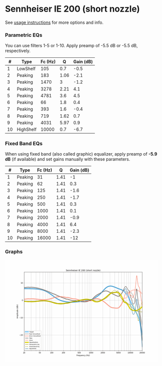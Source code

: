 # Sennheiser IE 200 (short nozzle)
See [usage instructions](https://github.com/jaakkopasanen/AutoEq#usage) for more options and info.

### Parametric EQs
You can use filters 1-5 or 1-10. Apply preamp of -5.5 dB or -5.5 dB, respectively.

|   # | Type      |   Fc (Hz) |    Q |   Gain (dB) |
|-----|-----------|-----------|------|-------------|
|   1 | LowShelf  |       105 | 0.7  |        -0.5 |
|   2 | Peaking   |       183 | 1.06 |        -2.1 |
|   3 | Peaking   |      1470 | 3    |        -1.2 |
|   4 | Peaking   |      3278 | 2.21 |         4.1 |
|   5 | Peaking   |      4781 | 3.6  |         4.5 |
|   6 | Peaking   |        66 | 1.8  |         0.4 |
|   7 | Peaking   |       393 | 1.6  |        -0.4 |
|   8 | Peaking   |       719 | 1.62 |         0.7 |
|   9 | Peaking   |      4031 | 5.97 |         0.9 |
|  10 | HighShelf |     10000 | 0.7  |        -6.7 |

### Fixed Band EQs
When using fixed band (also called graphic) equalizer, apply preamp of **-5.9 dB** (if available) and set gains manually with these parameters.

|   # | Type    |   Fc (Hz) |    Q |   Gain (dB) |
|-----|---------|-----------|------|-------------|
|   1 | Peaking |        31 | 1.41 |        -1   |
|   2 | Peaking |        62 | 1.41 |         0.3 |
|   3 | Peaking |       125 | 1.41 |        -1.6 |
|   4 | Peaking |       250 | 1.41 |        -1.7 |
|   5 | Peaking |       500 | 1.41 |         0.3 |
|   6 | Peaking |      1000 | 1.41 |         0.1 |
|   7 | Peaking |      2000 | 1.41 |        -0.9 |
|   8 | Peaking |      4000 | 1.41 |         6.4 |
|   9 | Peaking |      8000 | 1.41 |        -2.3 |
|  10 | Peaking |     16000 | 1.41 |       -12   |

### Graphs
![](./Sennheiser%20IE%20200%20(short%20nozzle).png)
